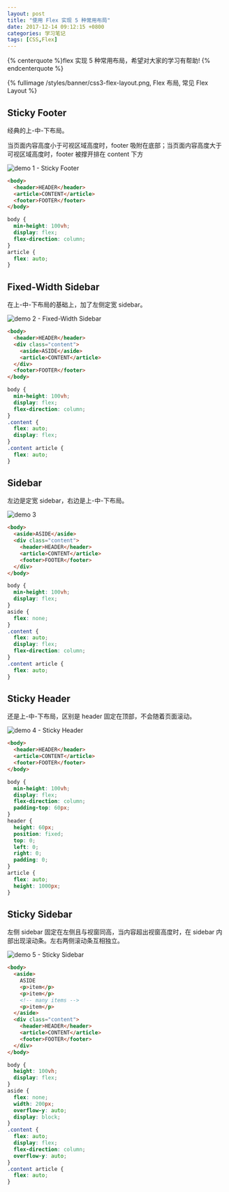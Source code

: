 ```yaml
---
layout: post
title: "使用 Flex 实现 5 种常用布局"
date: 2017-12-14 09:12:15 +0800
categories: 学习笔记
tags: [CSS,Flex]
---
```



{% centerquote %}flex 实现 5 种常用布局，希望对大家的学习有帮助! {% endcenterquote %}


{% fullimage /styles/banner/css3-flex-layout.png, Flex 布局, 常见 Flex Layout %}

<!-- more -->


## Sticky Footer

经典的上-中-下布局。

当页面内容高度小于可视区域高度时，footer 吸附在底部；当页面内容高度大于可视区域高度时，footer 被撑开排在 content 下方

![demo 1 - Sticky Footer](/styles/images/css/flex-layout/demo1.png)

```html
<body>
  <header>HEADER</header>
  <article>CONTENT</article>
  <footer>FOOTER</footer>
</body>
```

```css
body {
  min-height: 100vh;
  display: flex;
  flex-direction: column;
}
article {
  flex: auto;
}
```

## Fixed-Width Sidebar

在上-中-下布局的基础上，加了左侧定宽 sidebar。

![demo 2 - Fixed-Width Sidebar](/styles/images/css/flex-layout/demo2.png)

```html
<body>
  <header>HEADER</header>
  <div class="content">
    <aside>ASIDE</aside>
    <article>CONTENT</article>
  </div>
  <footer>FOOTER</footer>
</body>
```

```css
body {
  min-height: 100vh;
  display: flex;
  flex-direction: column;
}
.content {
  flex: auto;
  display: flex;
}
.content article {
  flex: auto;
}
```

## Sidebar

左边是定宽 sidebar，右边是上-中-下布局。

![demo 3](/styles/images/css/flex-layout/demo3.png)

```html
<body>
  <aside>ASIDE</aside>
  <div class="content">
    <header>HEADER</header>
    <article>CONTENT</article>
    <footer>FOOTER</footer>
  </div>
</body>
```

```css
body {
  min-height: 100vh;
  display: flex;
}
aside {
  flex: none;
}
.content {
  flex: auto;
  display: flex;
  flex-direction: column;
}
.content article {
  flex: auto;
}
```

## Sticky Header

还是上-中-下布局，区别是 header 固定在顶部，不会随着页面滚动。

![demo 4 - Sticky Header](/styles/images/css/flex-layout/demo4.png)

```html
<body>
  <header>HEADER</header>
  <article>CONTENT</article>
  <footer>FOOTER</footer>
</body>
```

```css
body {
  min-height: 100vh;
  display: flex;
  flex-direction: column;
  padding-top: 60px;
}
header {
  height: 60px;
  position: fixed;
  top: 0;
  left: 0;
  right: 0;
  padding: 0;
}
article {
  flex: auto;
  height: 1000px;
}
```

## Sticky Sidebar

左侧 sidebar 固定在左侧且与视窗同高，当内容超出视窗高度时，在 sidebar 内部出现滚动条。左右两侧滚动条互相独立。

![demo 5 - Sticky Sidebar](/styles/images/css/flex-layout/demo5.png)


```html
<body>
  <aside>
    ASIDE
    <p>item</p>
    <p>item</p>
    <!-- many items -->
    <p>item</p>
  </aside>
  <div class="content">
    <header>HEADER</header>
    <article>CONTENT</article>
    <footer>FOOTER</footer>
  </div>
</body>
```

```css
body {
  height: 100vh;
  display: flex;
}
aside {
  flex: none;
  width: 200px;
  overflow-y: auto;
  display: block;
}
.content {
  flex: auto;
  display: flex;
  flex-direction: column;
  overflow-y: auto;
}
.content article {
  flex: auto;
}
```